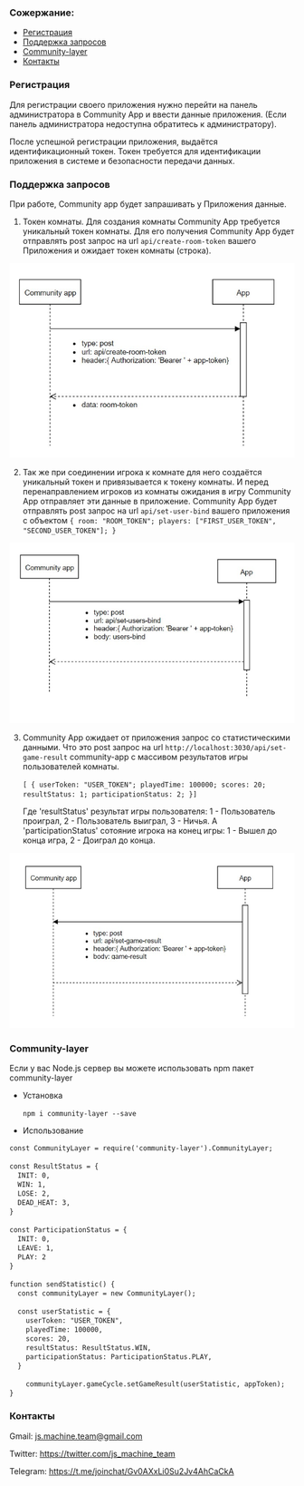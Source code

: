 ### Сожержание:

* [Регистрация](#Регистрация)
* [Поддержка запросов](#Поддержка-запросов)
* [Community-layer](#community-layer)
* [Контакты](#Контакты)

### Регистрация
Для регистрации своего приложения нужно перейти на панель администратора в Community App и ввести данные приложения. (Если панель администратора недоступна обратитесь к администратору).

После успешной регистрации приложения, выдаётся идентификационный токен. Токен требуется для идентификации приложения в системе и безопасности передачи данных.

### Поддержка запросов
При работе, Community app будет запрашивать у Приложения данные.

1.  Токен комнаты. Для создания комнаты Community App требуется уникальный токен комнаты. Для его получения Community App будет отправлять post запрос на url `api/create-room-token` вашего Приложения и ожидает токен комнаты (строка).

![](./assets/get-token-request.jpg)

2.  Так же при соединении игрока к комнате для него создаётся уникальный токен и привязывается к токену комнаты. И перед перенаправлением игроков из комнаты ожидания в игру Community App отправляет эти данные в приложение. Community App будет отправлять post запрос на url `api/set-user-bind` вашего приложения с объектом `{ room: "ROOM_TOKEN"; players: ["FIRST_USER_TOKEN", "SECOND_USER_TOKEN"]; }`

![](./assets/set-users-bind-request.jpg)

3.  Community App ожидает от приложения запрос со статистическими данными. Что это post запрос на url `http://localhost:3030/api/set-game-result` community-app c массивом результатов игры пользователей комнаты.

      `[ { userToken: "USER_TOKEN"; playedTime: 100000; scores: 20; resultStatus: 1; participationStatus: 2; }]`

      Где 'resultStatus' результат игры пользователя: 1 - Пользователь проиграл, 2 - Пользователь выиграл, 3 - Ничья.
      А  'participationStatus' сотояние игрока на конец игры: 1 - Вышел до конца игра, 2 - Доиграл до конца. 

![](./assets/set-game-result-request.jpg)
      
### Community-layer
Если у вас Node.js сервер вы можете использовать npm пакет community-layer
* Установка

    `npm i community-layer --save`
* Использование
```
const CommunityLayer = require('community-layer').CommunityLayer;

const ResultStatus = {
  INIT: 0,
  WIN: 1,
  LOSE: 2,
  DEAD_HEAT: 3,
}

const ParticipationStatus = {
  INIT: 0,
  LEAVE: 1,
  PLAY: 2
}

function sendStatistic() {
  const communityLayer = new CommunityLayer();

  const userStatistic = {
    userToken: "USER_TOKEN", 
    playedTime: 100000,
    scores: 20,
    resultStatus: ResultStatus.WIN, 
    participationStatus: ParticipationStatus.PLAY,
  }

    communityLayer.gameCycle.setGameResult(userStatistic, appToken);
}
```
### Контакты
Gmail: js.machine.team@gmail.com

Twitter: https://twitter.com/js_machine_team

Telegram: https://t.me/joinchat/Gv0AXxLi0Su2Jv4AhCaCkA
